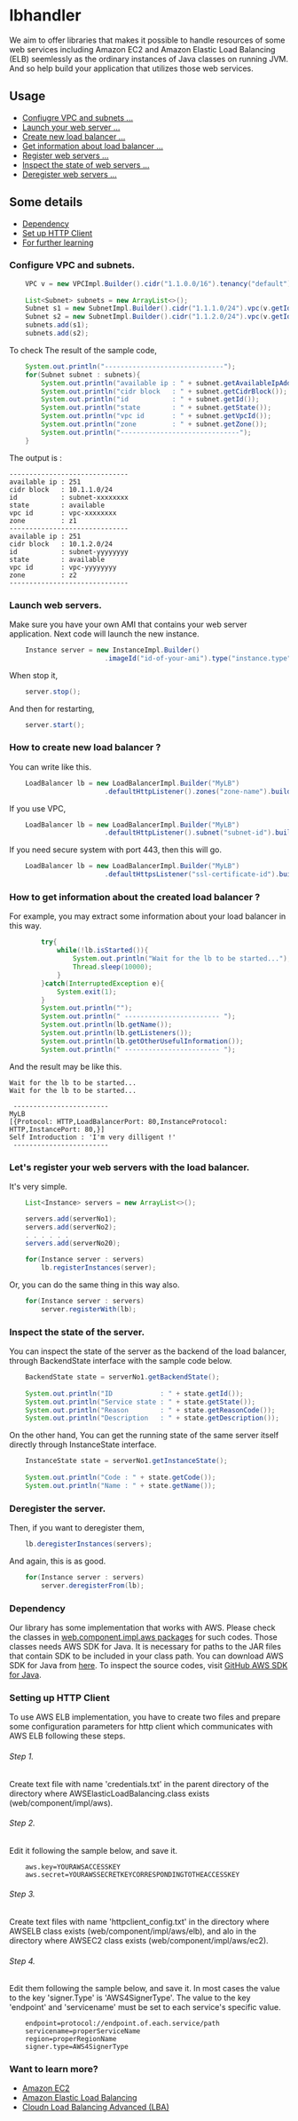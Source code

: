 lbhandler
=========

We aim to offer libraries that makes it possible to handle resources of some web services including Amazon EC2 and Amazon Elastic Load Balancing (ELB) seemlessly as the ordinary instances of Java classes on running JVM. And so help build your application that utilizes those web services.


## Usage

 * [Confiugre VPC and subnets ...](#configure-vpc-and-subnets)
 * [Launch your web server ...](#launch-web-servers)
 * [Create new load balancer ...](#how-to-create-new-load-balancer-)
 * [Get information about load balancer ...](#how-to-get-information-about-the-created-load-balancer-)
 * [Register web servers ...](#lets-register-your-web-servers-with-the-load-balancer)
 * [Inspect the state of web servers ...](#inspect-the-state-of-the-server)
 * [Deregister web servers ...](#deregister-the-server)

## Some details

 * [Dependency](#dependency)
 * [Set up HTTP Client](#setting-up-http-client)
 * [For further learning](#want-to-learn-elb-or-lba-)

### Configure VPC and subnets.

```java
    VPC v = new VPCImpl.Builder().cidr("1.1.0.0/16").tenancy("default").create();
    
    List<Subnet> subnets = new ArrayList<>();
    Subnet s1 = new SubnetImpl.Builder().cidr("1.1.1.0/24").vpc(v.getId()).zone("z1").create();
    Subnet s2 = new SubnetImpl.Builder().cidr("1.1.2.0/24").vpc(v.getId()).zone("z2").create();
    subnets.add(s1);
    subnets.add(s2);
```

To check The result of the sample code,
```java
    System.out.println("------------------------------");
    for(Subnet subnet : subnets){
        System.out.println("available ip : " + subnet.getAvailableIpAddressCount());
        System.out.println("cidr block   : " + subnet.getCidrBlock());
        System.out.println("id           : " + subnet.getId());
        System.out.println("state        : " + subnet.getState());
        System.out.println("vpc id       : " + subnet.getVpcId());
        System.out.println("zone         : " + subnet.getZone());
        System.out.println("------------------------------");
    }
```

The output is :

    ------------------------------
    available ip : 251
    cidr block   : 10.1.1.0/24
    id           : subnet-xxxxxxxx
    state        : available
    vpc id       : vpc-xxxxxxxx
    zone         : z1
    ------------------------------
    available ip : 251
    cidr block   : 10.1.2.0/24
    id           : subnet-yyyyyyyy
    state        : available
    vpc id       : vpc-yyyyyyyy
    zone         : z2
    ------------------------------


### Launch web servers.

Make sure you have your own AMI that contains your web server application. Next code will launch the new instance.

```java
    Instance server = new InstanceImpl.Builder()
                        .imageId("id-of-your-ami").type("instance.type").create();
```

When stop it,
```java
    server.stop();
```

And then for restarting,
```java
    server.start();
```

### How to create new load balancer ?

You can write like this.

```java
    LoadBalancer lb = new LoadBalancerImpl.Builder("MyLB")
                        .defaultHttpListener().zones("zone-name").build();
```

If you use VPC,

```java
    LoadBalancer lb = new LoadBalancerImpl.Builder("MyLB")
                        .defaultHttpListener().subnet("subnet-id").build();
```

If you need secure system with port 443, then this will go.

```java
    LoadBalancer lb = new LoadBalancerImpl.Builder("MyLB")
                        .defaultHttpsListener("ssl-certificate-id").build();
```

### How to get information about the created load balancer ?

For example, you may extract some information about your load balancer in this way.

```java
        try{
            while(!lb.isStarted()){
                System.out.println("Wait for the lb to be started...");
                Thread.sleep(10000);
            }
        }catch(InterruptedException e){
            System.exit(1);
        }
        System.out.println("");
        System.out.println(" ------------------------ ");
        System.out.println(lb.getName());
        System.out.println(lb.getListeners());
        System.out.println(lb.getOtherUsefulInformation());
        System.out.println(" ------------------------ ");
```

And the result may be like this.

    Wait for the lb to be started...
    Wait for the lb to be started...
    
     ------------------------ 
    MyLB
    [{Protocol: HTTP,LoadBalancerPort: 80,InstanceProtocol: HTTP,InstancePort: 80,}]
    Self Introduction : 'I'm very dilligent !'
     ------------------------ 


### Let's register your web servers with the load balancer.

It's very simple.

```java
    List<Instance> servers = new ArrayList<>();

    servers.add(serverNo1);
    servers.add(serverNo2);
    . . . . . .
    servers.add(serverNo20);

    for(Instance server : servers)
        lb.registerInstances(server);
```

Or, you can do the same thing in this way also.

```java
    for(Instance server : servers)
        server.registerWith(lb);
```

### Inspect the state of the server.

You can inspect the state of the server as the backend of the load balancer, through BackendState interface with the sample code below.

```java
    BackendState state = serverNo1.getBackendState();
    
    System.out.println("ID            : " + state.getId());
    System.out.println("Service state : " + state.getState());
    System.out.println("Reason        : " + state.getReasonCode());
    System.out.println("Description   : " + state.getDescription());
```

On the other hand, You can get the running state of the same server itself directly through InstanceState interface.

```java
    InstanceState state = serverNo1.getInstanceState();
    
    System.out.println("Code : " + state.getCode());
    System.out.println("Name : " + state.getName());
```

### Deregister the server.

Then, if you want to deregister them,

```java
    lb.deregisterInstances(servers);
```

And again, this is as good.

```java
    for(Instance server : servers)
        server.deregisterFrom(lb);
```

### Dependency

Our library has some implementation that works with AWS. Please check the classes in [web.component.impl.aws packages](https://github.com/Hiroshi1978/lbhandler/tree/master/src/web/component/impl/aws) for such codes. Those classes needs AWS SDK for Java. It is necessary for paths to the JAR files that contain SDK to be included in your class path.
You can download AWS SDK for Java from [here](https://aws.amazon.com/jp/sdkforjava/).
To inspect the source codes, visit [GitHub AWS SDK for Java](https://github.com/aws/aws-sdk-java).

### Setting up HTTP Client

To use AWS ELB implementation, you have to create two files and prepare some configuration parameters for http client which communicates with AWS ELB following these steps.

###### Step 1. 
Create text file with name 'credentials.txt' in the parent directory of the directory where AWSElasticLoadBalancing.class exists (web/component/impl/aws).

###### Step 2. 
Edit it following the sample below, and save it.

```
    aws.key=YOURAWSACCESSKEY
    aws.secret=YOURAWSSECRETKEYCORRESPONDINGTOTHEACCESSKEY
```

###### Step 3. 
Create text files with name 'httpclient_config.txt' in the directory where AWSELB class exists (web/component/impl/aws/elb), and alo in the directory where AWSEC2 class exists (web/component/impl/aws/ec2).

###### Step 4. 
Edit them following the sample below, and save it. In most cases the value to the key 'signer.Type' is 'AWS4SignerType'. The value to the key 'endpoint' and 'servicename' must be set to each service's specific value. 

```
    endpoint=protocol://endpoint.of.each.service/path
    servicename=properServiceName
    region=properRegionName
    signer.type=AWS4SignerType
```


### Want to learn more?

 * [Amazon EC2](http://aws.amazon.com/jp/ec2/)
 * [Amazon Elastic Load Balancing](http://aws.amazon.com/jp/elasticloadbalancing/)
 * [Cloudn Load Balancing Advanced (LBA)](http://www.ntt.com/cloudn/data/lba.html)
